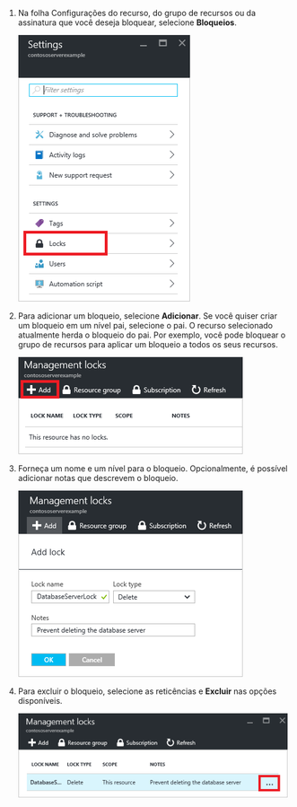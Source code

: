 1. Na folha Configurações do recurso, do grupo de recursos ou da assinatura que você deseja bloquear, selecione **Bloqueios**.
   
      ![selecionar bloqueio](./media/resource-manager-lock-resources/select-lock.png)
2. Para adicionar um bloqueio, selecione **Adicionar**. Se você quiser criar um bloqueio em um nível pai, selecione o pai. O recurso selecionado atualmente herda o bloqueio do pai. Por exemplo, você pode bloquear o grupo de recursos para aplicar um bloqueio a todos os seus recursos.
   
      ![adicionar bloqueio](./media/resource-manager-lock-resources/add-lock.png) 
3. Forneça um nome e um nível para o bloqueio. Opcionalmente, é possível adicionar notas que descrevem o bloqueio.
   
      ![definir bloqueio](./media/resource-manager-lock-resources/set-lock.png) 
4. Para excluir o bloqueio, selecione as reticências e **Excluir** nas opções disponíveis.
   
      ![excluir bloqueio](./media/resource-manager-lock-resources/delete-lock.png) 



<!--HONumber=Nov16_HO3-->


